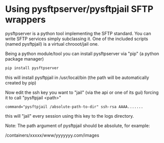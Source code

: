 Using pysftpserver/pysftpjail SFTP wrappers
===========================================

pysftpserver is a python tool implementing the SFTP standard. You can write SFTP services simply subclassing
it. One of the included scripts (named pysftpjail) is a virtual chrooot/jail one.

Being a python module/tool you can install pysftpserver via "pip" (a python package manager)

```sh
pip install pysftpserver
```

this will install pysftpjail in /usr/local/bin (the path will be automatically created by pip)

Now edit the ssh key you want to "jail" (via the api or one of its gui) forcing it to call "pysftpjail \<path\>"

```ssh
command="pysftpjail /absolute-path-to-dir" ssh-rsa AAAA.......
```

this will "jail" every session using this key to the logs directory.

Note: The path argument of pysftpjail should be absolute, for example:

/containers/xxxxx/www/yyyyyyy.com/images
